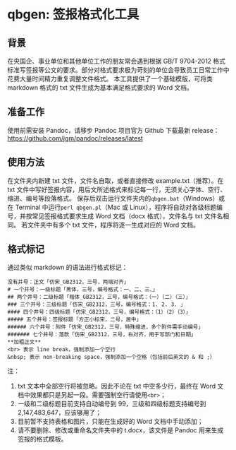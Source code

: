 # qbgen: 签报格式化工具
## 背景
在央国企、事业单位和其他单位工作的朋友常会遇到根据 GB/T 9704-2012 格式标准写签报等公文的要求。部分对格式要求极为苛刻的单位会导致员工日常工作中花费大量时间精力重复调整文件格式。
本工具提供了一个基础模版，可将类 markdown 格式的 txt 文件生成为基本满足格式要求的 Word 文档。
## 准备工作
使用前需安装 Pandoc，请移步 Pandoc 项目官方 Github 下载最新 release：
https://github.com/jgm/pandoc/releases/latest

## 使用方法
在文件夹内新建 txt 文件，文件名自取，或者直接修改 example.txt（推荐）。在 txt 文件中写好签报内容，用后文所述格式来标记每一行，无须关心字体、空行、缩进、编号等段落格式。
保存后双击运行文件夹内的`qbgen.bat`（Windows）或在 Terminal 中运行`perl qbgen.pl`（Mac 或 Linux），程序将自动对各级标题编号，并按常见签报格式要求生成 Word 文档（docx 格式），文件名与 txt 文件名相同。
若文件夹中有多个 txt 文件，程序将逐一生成对应的 Word 文档。

## 格式标记
通过类似 markdown 的语法进行格式标记：
```
没有井号：正文「仿宋_GB2312，三号，两端对齐」
# 一个井号：一级标题「黑体，三号，编号格式：一、二、三、」
## 两个井号：二级标题「楷体_GB2312，三号，编号格式：（一）（二）（三）」
### 三个井号：三级标题「仿宋_GB2312，三号，编号格式：1. 2. 3. 」
#### 四个井号：四级标题「仿宋_GB2312，三号，编号格式：（1）（2）（3）」
##### 五个井号：签报标题「方正小标宋，二号，居中」
###### 六个井号：附件「仿宋_GB2312，三号，特殊缩进，多个附件需手动编号」
####### 七个井号：落款「仿宋_GB2312，三号，右对齐，用于写部门和日期」
**加粗正文**
<br> 表示 line break，强制添加一个空行
&nbsp; 表示 non-breaking space，强制添加一个空格（包括前后英文的 & 和 ;）
```

注：
1. txt 文本中全部空行将被忽略。因此不论在 txt 中空多少行，最终在 Word 文档中效果都只是另起一段。需要强制空行请使用`<br>`；
2. 一级和二级标题目前支持自动编号到 99，三级和四级标题支持编号到 2,147,483,647，应该够用了；
3. 目前暂不支持表格和图片，只能在生成好的 Word 文档中手动添加；
4. 请不要删除、修改或重命名文件夹中的 t.docx，该文件是 Pandoc 用来生成签报的格式模板。
